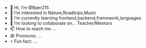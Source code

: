 - 👋 Hi, I’m @Baer215
- 👀 I’m interested in Nature,Roadtrips,Music
- 🌱 I’m currently learning frontend,backend,framework,languages
- 💞️ I’m looking to collaborate on... Teacher/Mentors
- 📫 How to reach me ...
- 😄 Pronouns: ...
- ⚡ Fun fact: ...

<!---
Baer215/Baer215 is a ✨ special ✨ repository because its `README.md` (this file) appears on your GitHub profile.
You can click the Preview link to take a look at your changes.
--->
